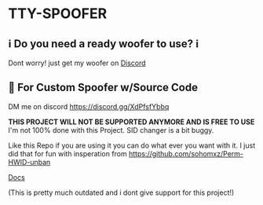 # TTY-SPOOFER

## ℹ️ Do you need a ready woofer to use? ℹ️
Dont worry! just get my woofer on [Discord](https://discord.gg/XdPfsfYbbq)

## 💎 For Custom Spoofer w/Source Code
DM me on discord https://discord.gg/XdPfsfYbbq

**THIS PROJECT WILL NOT BE SUPPORTED ANYMORE AND IS FREE TO USE**
I'm not 100% done with this Project. SID changer is a bit buggy.

Like this Repo if you are using it you can do what ever you want with it. I just did that for fun with insperation from https://github.com/sohomxz/Perm-HWID-unban

[Docs](https://github.com/SkyAlumny/TTY-SPOOFER/wiki)

(This is pretty much outdated and i dont give support for this project!)


